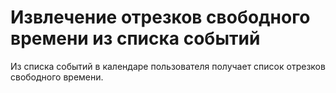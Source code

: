 # Извлечение отрезков свободного времени из списка событий
Из списка событий в календаре пользователя получает список отрезков свободного времени.
